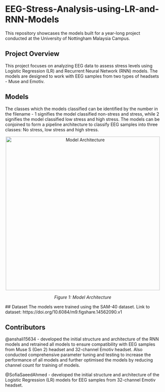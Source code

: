 # EEG-Stress-Analysis-using-LR-and-RNN-Models
This repository showcases the models built for a year-long project conducted at the University of Nottingham Malaysia Campus.
## Project Overview
This project focuses on analyzing EEG data to assess stress levels using Logistic Regression (LR) and Recurrent Neural Network (RNN) models. The models are designed to work with EEG samples from two types of headsets - Muse and Emotiv.
## Models
The classes which the models classified can be identified by the number in the filename - 1 signifies the model classified non-stress and stress, while 2 signifies the model classified low stress and high stress. The models can be conjoined to form a pipeline architecture to classify EEG samples into three classes: No stress, low stress and high stress.
<div align="center">
  <img src="https://github.com/anshali15634/EEG-Stress-Analysis-using-LR-and-RNN-Models/assets/136955668/1a1d6b6a-5d61-4a61-8ab1-dffa31155101" alt="Model Architecture" width="500"/>
  <p><em>Figure 1: Model Architecture</em></p>
</div>
## Dataset
The models were trained using the SAM-40 dataset. Link to dataset: https://doi.org/10.6084/m9.figshare.14562090.v1

## Contributors
@anshali15634 - developed the initial structure and architecture of the RNN models and retrained all models to ensure compatibility with EEG samples from Muse S (Gen 2) headset and 32-channel Emotiv headset. Also conducted comprehensive parameter tuning and testing to increase the performance of all models and further optimised the models by reducing channel count for training of models.

@SofiaSaeedAhmed - developed the initial structure and architecture of the Logistic Regression (LR) models for EEG samples from 32-channel Emotiv headset.
